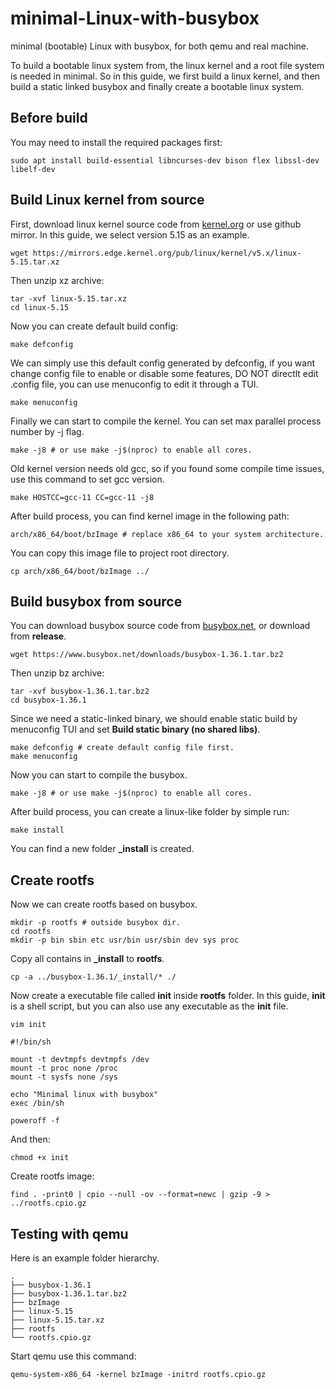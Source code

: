 # minimal-Linux-with-busybox
minimal (bootable) Linux with busybox, for both qemu and real machine.

To build a bootable linux system from, the linux kernel and a root file system is needed in minimal. So in this guide, we first build a linux kernel, and then build a static linked busybox and finally create a bootable linux system.

## Before build
You may need to install the required packages first:
```shell
sudo apt install build-essential libncurses-dev bison flex libssl-dev libelf-dev
```

## Build Linux kernel from source
First, download linux kernel source code from [kernel.org](https://kernel.org/) or use github mirror. In this guide, we select version 5.15 as an example.
```shell
wget https://mirrors.edge.kernel.org/pub/linux/kernel/v5.x/linux-5.15.tar.xz
```
Then unzip xz archive:
```shell
tar -xvf linux-5.15.tar.xz
cd linux-5.15
```
Now you can create default build config:
```shell
make defconfig
```
We can simply use this default config generated by defconfig, if you want change config file to enable or disable some features, DO NOT directlt edit .config file, you can use menuconfig to edit it through a TUI.
```shell
make menuconfig
```
Finally we can start to compile the kernel. You can set max parallel process number by -j flag.
```shell
make -j8 # or use make -j$(nproc) to enable all cores.
```
Old kernel version needs old gcc, so if you found some compile time issues, use this command to set gcc version.
```shell
make HOSTCC=gcc-11 CC=gcc-11 -j8
```
After build process, you can find kernel image in the following path:
```shell
arch/x86_64/boot/bzImage # replace x86_64 to your system architecture.
```
You can copy this image file to project root directory.
```shell
cp arch/x86_64/boot/bzImage ../
```

## Build busybox from source
You can download busybox source code from [busybox.net](https://www.busybox.net/), or download from **release**.
```shell
wget https://www.busybox.net/downloads/busybox-1.36.1.tar.bz2
```
Then unzip bz archive:
```shell
tar -xvf busybox-1.36.1.tar.bz2
cd busybox-1.36.1
```
Since we need a static-linked binary, we should enable static build by menuconfig TUI and set __Build static binary (no shared libs)__. 
```shell
make defconfig # create default config file first.
make menuconfig
```
Now you can start to compile the busybox.
```shell
make -j8 # or use make -j$(nproc) to enable all cores.
```
After build process, you can create a linux-like folder by simple run:
```shell
make install
```
You can find a new folder **_install** is created.

## Create rootfs
Now we can create rootfs based on busybox.
```shell
mkdir -p rootfs # outside busybox dir.
cd rootfs
mkdir -p bin sbin etc usr/bin usr/sbin dev sys proc
```
Copy all contains in **_install** to **rootfs**.
```shell
cp -a ../busybox-1.36.1/_install/* ./
```
Now create a executable file called **init** inside **rootfs** folder. In this guide, **init** is a shell script, but you can also use any executable as the **init** file.
```shell
vim init
```

```shell
#!/bin/sh

mount -t devtmpfs devtmpfs /dev
mount -t proc none /proc
mount -t sysfs none /sys

echo "Minimal linux with busybox"
exec /bin/sh

poweroff -f
```
And then:
```shell
chmod +x init
```
Create rootfs image:
```shell
find . -print0 | cpio --null -ov --format=newc | gzip -9 > ../rootfs.cpio.gz
```

## Testing with qemu
Here is an example folder hierarchy.
```shell
.
├── busybox-1.36.1
├── busybox-1.36.1.tar.bz2
├── bzImage
├── linux-5.15
├── linux-5.15.tar.xz
├── rootfs
└── rootfs.cpio.gz
```
Start qemu use this command:
```shell
qemu-system-x86_64 -kernel bzImage -initrd rootfs.cpio.gz
```


